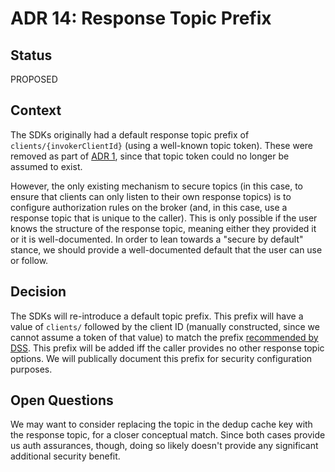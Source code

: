 # ADR 14: Response Topic Prefix

## Status

PROPOSED

## Context

The SDKs originally had a default response topic prefix of
`clients/{invokerClientId}` (using a well-known topic token). These were removed
as part of [ADR 1][1], since that topic token could no longer be assumed to
exist.

However, the only existing mechanism to secure topics (in this case, to ensure
that clients can only listen to their own response topics) is to configure
authorization rules on the broker (and, in this case, use a response topic that
is unique to the caller). This is only possible if the user knows the structure
of the response topic, meaning either they provided it or it is well-documented.
In order to lean towards a "secure by default" stance, we should provide a
well-documented default that the user can use or follow.

## Decision

The SDKs will re-introduce a default topic prefix. This prefix will have a value
of `clients/` followed by the client ID (manually constructed, since we cannot
assume a token of that value) to match the prefix [recommended by DSS][2]. This
prefix will be added iff the caller provides no other response topic options. We
will publically document this prefix for security configuration purposes.

## Open Questions

We may want to consider replacing the topic in the dedup cache key with the
response topic, for a closer conceptual match. Since both cases provide us auth
assurances, though, doing so likely doesn't provide any significant additional
security benefit.

[1]: ./0001-generalized-topic-tokens.md
[2]:
    https://learn.microsoft.com/en-us/azure/iot-operations/create-edge-apps/concept-about-state-store-protocol#state-store-system-topic-qos-and-required-mqtt5-properties
